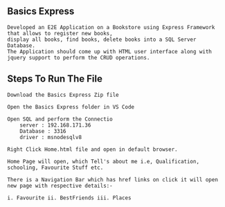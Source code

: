 ## Basics Express
    
    Developed an E2E Application on a Bookstore using Express Framework that allows to register new books, 
    display all books, find books, delete books into a SQL Server Database. 
    The Application should come up with HTML user interface along with jquery support to perform the CRUD operations.

## Steps To Run The File

    Download the Basics Express Zip file

    Open the Basics Express folder in VS Code

    Open SQL and perform the Connectio
        server : 192.168.171.36
        Database : 3316
        driver : msnodesqlv8
        
    Right Click Home.html file and open in default browser.

    Home Page will open, which Tell's about me i.e, Qualification, schooling, Favourite Stuff etc.

    There is a Navigation Bar which has href links on click it will open new page with respective details:-

    i. Favourite ii. BestFriends iii. Places
